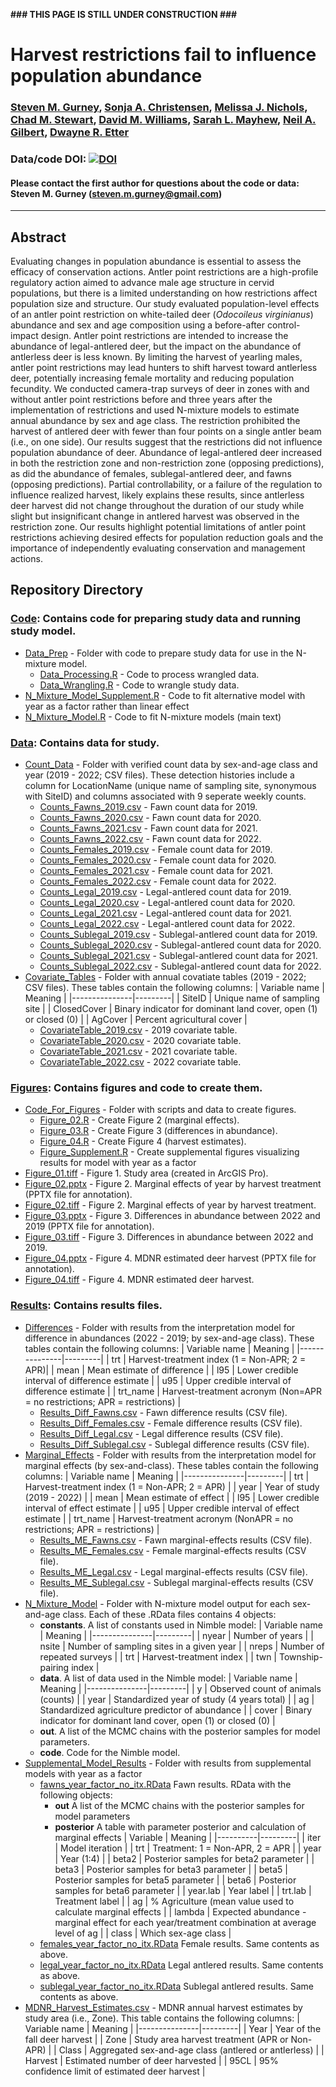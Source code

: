 **###   THIS PAGE IS STILL UNDER CONSTRUCTION   ###**

# Harvest restrictions fail to influence population abundance

### [Steven M. Gurney](https://linktr.ee/gurneyst), [Sonja A. Christensen](http://www.christensen-lab.org/), [Melissa J. Nichols](), [Chad M. Stewart](), [David M. Williams](), [Sarah L. Mayhew](), [Neil A. Gilbert](https://gilbertecology.com), [Dwayne R. Etter]()

### Data/code DOI: [![DOI](https://zenodo.org/badge/678437269.svg)](https://doi.org/10.5281/zenodo.15715122)

#### Please contact the first author for questions about the code or data: Steven M. Gurney (steven.m.gurney@gmail.com)
__________________________________________________________________________________________________________________________________________

## Abstract

Evaluating changes in population abundance is essential to assess the efficacy of conservation actions. Antler point restrictions are a high-profile regulatory action aimed to advance male age structure in cervid populations, but there is a limited understanding on how restrictions affect population size and structure. Our study evaluated population-level effects of an antler point restriction on white-tailed deer (*Odocoileus virginianus*) abundance and sex and age composition using a before-after control-impact design. Antler point restrictions are intended to increase the abundance of legal-antlered deer, but the impact on the abundance of antlerless deer is less known. By limiting the harvest of yearling males, antler point restrictions may lead hunters to shift harvest toward antlerless deer, potentially increasing female mortality and reducing population fecundity. We conducted camera-trap surveys of deer in zones with and without antler point restrictions before and three years after the implementation of restrictions and used N-mixture models to estimate annual abundance by sex and age class. The restriction prohibited the harvest of antlered deer with fewer than four points on a single antler beam (i.e., on one side). Our results suggest that the restrictions did not influence population abundance of deer. Abundance of legal-antlered deer increased in both the restriction zone and non-restriction zone (opposing predictions), as did the abundance of females, sublegal-antlered deer, and fawns (opposing predictions). Partial controllability, or a failure of the regulation to influence realized harvest, likely explains these results, since antlerless deer harvest did not change throughout the duration of our study while slight but insignificant change in antlered harvest was observed in the restriction zone. Our results highlight potential limitations of antler point restrictions achieving desired effects for population reduction goals and the importance of independently evaluating conservation and management actions.


## Repository Directory

### [Code](./Code): Contains code for preparing study data and running study model.
*  [Data_Prep](./Code/Data_Prep) - Folder with code to prepare study data for use in the N-mixture model.
   * [Data_Processing.R](./Code/Data_Prep/Data_Processing.R) - Code to process wrangled data.
   * [Data_Wrangling.R](./Code/Data_Prep/Data_Wrangling.R) - Code to wrangle study data.
* [N_Mixture_Model_Supplement.R](./Code/N_Mixture_Model_Supplement.R) - Code to fit alternative model with year as a factor rather than linear effect
* [N_Mixture_Model.R](./Code/N_Mixture_Model.R) - Code to fit N-mixture models (main text)

### [Data](./Data): Contains data for study.
*  [Count_Data](./Data/Count_Data) - Folder with verified count data by sex-and-age class and year (2019 - 2022; CSV files). These detection histories include a column for LocationName (unique name of sampling site, synonymous with SiteID) and columns associated with 9 seperate weekly counts.
   * [Counts_Fawns_2019.csv](./Data/Count_Data/Counts_Fawns_2019.csv) - Fawn count data for 2019.
   * [Counts_Fawns_2020.csv](./Data/Count_Data/Counts_Fawns_2020.csv) - Fawn count data for 2020.
   * [Counts_Fawns_2021.csv](./Data/Count_Data/Counts_Fawns_2021.csv) - Fawn count data for 2021.
   * [Counts_Fawns_2022.csv](./Data/Count_Data/Counts_Fawns_2022.csv) - Fawn count data for 2022.
   * [Counts_Females_2019.csv](./Data/Count_Data/Counts_Females_2019.csv) - Female count data for 2019.
   * [Counts_Females_2020.csv](./Data/Count_Data/Counts_Females_2020.csv) - Female count data for 2020.
   * [Counts_Females_2021.csv](./Data/Count_Data/Counts_Females_2021.csv) - Female count data for 2021.
   * [Counts_Females_2022.csv](./Data/Count_Data/Counts_Females_2022.csv) - Female count data for 2022.
   * [Counts_Legal_2019.csv](./Data/Count_Data/Counts_Legal_2019.csv) - Legal-antlered count data for 2019.
   * [Counts_Legal_2020.csv](./Data/Count_Data/Counts_Legal_2020.csv) - Legal-antlered count data for 2020.
   * [Counts_Legal_2021.csv](./Data/Count_Data/Counts_Legal_2021.csv) - Legal-antlered count data for 2021.
   * [Counts_Legal_2022.csv](./Data/Count_Data/Counts_Legal_2022.csv) - Legal-antlered count data for 2022.
   * [Counts_Sublegal_2019.csv](./Data/Count_Data/Counts_Sublegal_2019.csv) - Sublegal-antlered count data for 2019.
   * [Counts_Sublegal_2020.csv](./Data/Count_Data/Counts_Sublegal_2020.csv) - Sublegal-antlered count data for 2020.
   * [Counts_Sublegal_2021.csv](./Data/Count_Data/Counts_Sublegal_2021.csv) - Sublegal-antlered count data for 2021.
   * [Counts_Sublegal_2022.csv](./Data/Count_Data/Counts_Sublegal_2022.csv) - Sublegal-antlered count data for 2022.
*  [Covariate_Tables](./Data/Covariate_Tables) - Folder with annual covatiate tables (2019 - 2022; CSV files). These tables contain the following columns:
    | Variable name | Meaning |
    |---------------|---------|
    | SiteID | Unique name of sampling site |
    | ClosedCover | Binary indicator for dominant land cover, open (1) or closed (0) |
    | AgCover | Percent agricultural cover |
   * [CovariateTable_2019.csv](./Data/Covariate_Tables/CovariateTable_2019.csv) - 2019 covariate table.
   * [CovariateTable_2020.csv](./Data/Covariate_Tables/CovariateTable_2020.csv) - 2020 covariate table.
   * [CovariateTable_2021.csv](./Data/Covariate_Tables/CovariateTable_2021.csv) - 2021 covariate table.
   * [CovariateTable_2022.csv](./Data/Covariate_Tables/CovariateTable_2022.csv) - 2022 covariate table.

### [Figures](./Figures): Contains figures and code to create them.
*  [Code_For_Figures](./Figures/Code_For_Figures) - Folder with scripts and data to create figures.
   * [Figure_02.R](./Figures/Code_For_Figures/Figure_02.R) - Create Figure 2 (marginal effects).
   * [Figure_03.R](./Figures/Code_For_Figures/Figure_03.R) - Create Figure 3 (differences in abundance).
   * [Figure_04.R](./Figures/Code_For_Figures/Figure_04.R) - Create Figure 4 (harvest estimates).
   * [Figure_Supplement.R](./Figures/Code_For_Figures/Figure_Supplement.R) - Create supplemental figures visualizing results for model with year as a factor
*  [Figure_01.tiff](./Figures/Figure_01.tiff) - Figure 1. Study area (created in ArcGIS Pro).
*  [Figure_02.pptx](./Figures/Figure_02.pptx) - Figure 2. Marginal effects of year by harvest treatment (PPTX file for annotation).
*  [Figure_02.tiff](./Figures/Figure_02.tiff) - Figure 2. Marginal effects of year by harvest treatment.
*  [Figure_03.pptx](./Figures/Figure_03.pptx) - Figure 3. Differences in abundance between 2022 and 2019 (PPTX file for annotation).
*  [Figure_03.tiff](./Figures/Figure_03.tiff) - Figure 3. Differences in abundance between 2022 and 2019.
*  [Figure_04.pptx](./Figures/Figure_04.pptx) - Figure 4. MDNR estimated deer harvest (PPTX file for annotation).
*  [Figure_04.tiff](./Figures/Figure_04.tiff) - Figure 4. MDNR estimated deer harvest.

### [Results](./Results): Contains results files.
*  [Differences](./Results/Differences) - Folder with results from the interpretation model for difference in abundances (2022 - 2019; by sex-and-age class). These tables contain the following columns:
    | Variable name | Meaning |
    |---------------|---------|
    | trt | Harvest-treatment index (1 = Non-APR; 2 = APR)|
    | mean | Mean estimate of difference |
    | l95 | Lower credible interval of difference estimate |
    | u95 | Upper credible interval of difference estimate |
    | trt_name | Harvest-treatment acronym (Non=APR = no restrictions; APR = restrictions) |
   * [Results_Diff_Fawns.csv](./Results/Differences/Results_Diff_Fawns.csv) - Fawn difference results (CSV file).
   * [Results_Diff_Females.csv](./Results/Differences/Results_Diff_Females.csv) - Female difference results (CSV file).
   * [Results_Diff_Legal.csv](./Results/Differences/Results_Diff_Legal.csv) - Legal difference results (CSV file).
   * [Results_Diff_Sublegal.csv](./Results/Differences/Results_Diff_Sublegal.csv) - Sublegal difference results (CSV file).
*  [Marginal_Effects](./Results/Marginal_Effects) - Folder with results from the interpretation model for marginal effects (by sex-and-class). These tables contain the following columns:
    | Variable name | Meaning |
    |---------------|---------|
    | trt | Harvest-treatment index (1 = Non-APR; 2 = APR) |
    | year | Year of study (2019 - 2022) |
    | mean | Mean estimate of effect |
    | l95 | Lower credible interval of effect estimate |
    | u95 | Upper credible interval of effect estimate |
    | trt_name | Harvest-treatment acronym (NonAPR = no restrictions; APR = restrictions) |
   * [Results_ME_Fawns.csv](./Results/Marginal_Effects/Results_ME_Fawns.csv) - Fawn marginal-effects results (CSV file).
   * [Results_ME_Females.csv](./Results/Marginal_Effects/Results_ME_Females.csv) - Female marginal-effects results (CSV file).
   * [Results_ME_Legal.csv](./Results/Marginal_Effects/Results_ME_Legal.csv) - Legal marginal-effects results (CSV file).
   * [Results_ME_Sublegal.csv](./Results/Marginal_Effects/Results_ME_Sublegal.csv) - Sublegal marginal-effects results (CSV file).
*  [N_Mixture_Model](./Results/N_Mixture_Model) - Folder with N-mixture model output for each sex-and-age class. Each of these .RData files contains 4 objects:
   * **constants**. A list of constants used in Nimble model:
     | Variable name | Meaning |
     |---------------|---------|
     | nyear | Number of years |
     | nsite | Number of sampling sites in a given year |
     | nreps | Number of repeated surveys |
     | trt | Harvest-treatment index |
     | twn | Township-pairing index |
   * **data**. A list of data used in the Nimble model:
     | Variable name | Meaning |
     |---------------|---------|
     | y | Observed count of animals (counts) |
     | year | Standardized year of study (4 years total) |
     | ag | Standardized agriculture predictor of abundance |
     | cover | Binary indicator for dominant land cover, open (1) or closed (0) |
   * **out**. A list of the MCMC chains with the posterior samples for model parameters.
   * **code**. Code for the Nimble model.
*  [Supplemental_Model_Results](./Results/Supplemental_Model_Results) - Folder with results from supplemental models with year as a factor
    * [fawns_year_factor_no_itx.RData](./Results/Supplemental_Model_Results/fawns_year_factor_no_itx.RData) Fawn results. RData with the following objects:
        * **out** A list of the MCMC chains with the posterior samples for model parameters
        * **posterior** A table with parameter posterior and calculation of marginal effects
          | Variable | Meaning |
          |----------|---------|
          | iter | Model iteration |
          | trt | Treatment: 1 = Non-APR, 2 = APR |
          | year | Year (1:4) |
          | beta2 | Posterior samples for beta2 parameter |
          | beta3 | Posterior samples for beta3 parameter |
          | beta5 | Posterior samples for beta5 parameter |
          | beta6 | Posterior samples for beta6 parameter |
          | year.lab | Year label |
          | trt.lab | Treatment label |
          | ag | % Agriculture (mean value used to calculate marginal effects |
          | lambda | Expected abundance - marginal effect for each year/treatment combination at average level of ag |
          | class | Which sex-age class |
   * [females_year_factor_no_itx.RData](./Results/Supplemental_Model_Results/females_year_factor_no_itx.RData) Female results. Same contents as above.
   * [legal_year_factor_no_itx.RData](./Results/Supplemental_Model_Results/legal_year_factor_no_itx.RData) Legal antlered results. Same contents as above.
   * [sublegal_year_factor_no_itx.RData](./Results/Supplemental_Model_Results/sublegal_year_factor_no_itx.RData) Sublegal antlered results. Same contents as above.
*  [MDNR_Harvest_Estimates.csv](./Results/MDNR_Harvest_Estimates.csv) - MDNR annual harvest estimates by study area (i.e., Zone). This table contains the following columns:
    | Variable name | Meaning |
    |---------------|---------|
    | Year | Year of the fall deer harvest |
    | Zone | Study area harvest treatment (APR or Non-APR) |
    | Class | Aggregated sex-and-age class (antlered or antlerless) |
    | Harvest | Estimated number of deer harvested |
    | 95CL | 95% confidence limit of estimated deer harvest |
